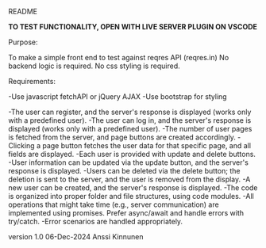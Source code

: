 README

**TO TEST FUNCTIONALITY, OPEN WITH LIVE SERVER PLUGIN ON VSCODE**

Purpose:

To make a simple front end to test against reqres API (reqres.in)
No backend logic is required.
No css styling is required.

Requirements:

-Use javascript fetchAPI or jQuery AJAX
-Use bootstrap for styling

-The user can register, and the server's response is displayed (works only with a predefined user).
-The user can log in, and the server's response is displayed (works only with a predefined user).
-The number of user pages is fetched from the server, and page buttons are created accordingly.
-Clicking a page button fetches the user data for that specific page, and all fields are displayed.
-Each user is provided with update and delete buttons.
-User information can be updated via the update button, and the server's response is displayed.
-Users can be deleted via the delete button; the deletion is sent to the server, and the user is removed from the display.
-A new user can be created, and the server's response is displayed.
-The code is organized into proper folder and file structures, using code modules.
-All operations that might take time (e.g., server communication) are implemented using promises. Prefer async/await and handle errors with try/catch.
-Error scenarios are handled appropriately.

version 1.0
06-Dec-2024
Anssi Kinnunen